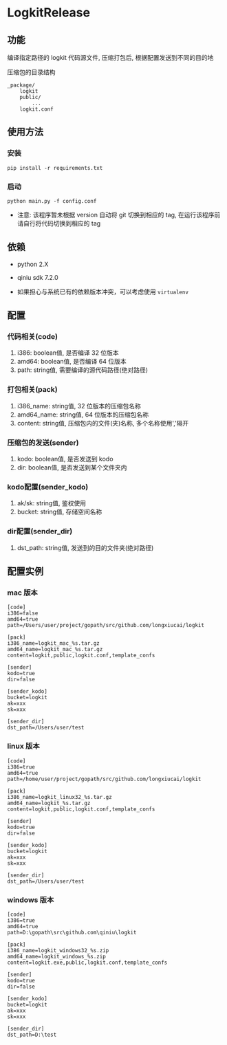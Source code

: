 LogkitRelease
===

## 功能
编译指定路径的 logkit 代码源文件, 压缩打包后, 根据配置发送到不同的目的地

压缩包的目录结构
```
_package/
    logkit
    public/
        ...
    logkit.conf
```

## 使用方法
### 安装
```
pip install -r requirements.txt
```
### 启动
```
python main.py -f config.conf
```
* 注意: 该程序暂未根据 version 自动将 git 切换到相应的 tag, 在运行该程序前请自行将代码切换到相应的 tag

## 依赖
* python 2.X
* qiniu sdk 7.2.0

* 如果担心与系统已有的依赖版本冲突，可以考虑使用 `virtualenv`

## 配置
### 代码相关(code)
1. i386: boolean值, 是否编译 32 位版本
1. amd64: boolean值, 是否编译 64 位版本
1. path: string值, 需要编译的源代码路径(绝对路径)

### 打包相关(pack)
1. i386_name: string值, 32 位版本的压缩包名称
1. amd64_name: string值, 64 位版本的压缩包名称
1. content: string值, 压缩包内的文件(夹)名称, 多个名称使用','隔开

### 压缩包的发送(sender)
1. kodo: boolean值, 是否发送到 kodo
1. dir: boolean值, 是否发送到某个文件夹内

### kodo配置(sender_kodo)
1. ak/sk: string值, 鉴权使用
1. bucket: string值, 存储空间名称

### dir配置(sender_dir)
1. dst_path: string值, 发送到的目的文件夹(绝对路径)


## 配置实例
### mac 版本
```
[code]
i386=false
amd64=true
path=/Users/user/project/gopath/src/github.com/longxiucai/logkit

[pack]
i386_name=logkit_mac_%s.tar.gz
amd64_name=logkit_mac_%s.tar.gz
content=logkit,public,logkit.conf,template_confs

[sender]
kodo=true
dir=false

[sender_kodo]
bucket=logkit
ak=xxx
sk=xxx

[sender_dir]
dst_path=/Users/user/test
```

### linux 版本
```
[code]
i386=true
amd64=true
path=/home/user/project/gopath/src/github.com/longxiucai/logkit

[pack]
i386_name=logkit_linux32_%s.tar.gz
amd64_name=logkit_%s.tar.gz
content=logkit,public,logkit.conf,template_confs

[sender]
kodo=true
dir=false

[sender_kodo]
bucket=logkit
ak=xxx
sk=xxx

[sender_dir]
dst_path=/Users/user/test
```
### windows 版本
```
[code]
i386=true
amd64=true
path=D:\gopath\src\github.com\qiniu\logkit

[pack]
i386_name=logkit_windows32_%s.zip
amd64_name=logkit_windows_%s.zip
content=logkit.exe,public,logkit.conf,template_confs

[sender]
kodo=true
dir=false

[sender_kodo]
bucket=logkit
ak=xxx
sk=xxx

[sender_dir]
dst_path=D:\test
```
